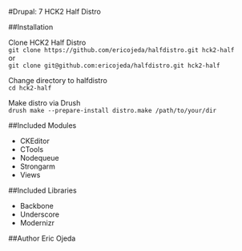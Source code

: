 #Drupal: 7 HCK2 Half Distro

##Installation
 
Clone HCK2 Half Distro  
`git clone https://github.com/ericojeda/halfdistro.git hck2-half`  
or  
`git clone git@github.com:ericojeda/halfdistro.git hck2-half`
  
 Change directory to halfdistro  
`cd hck2-half`

Make distro via Drush  
`drush make --prepare-install distro.make /path/to/your/dir`
 
##Included Modules  
  
* CKEditor
* CTools
* Nodequeue
* Strongarm
* Views

##Included Libraries
* Backbone
* Underscore
* Modernizr
    
##Author
Eric Ojeda
